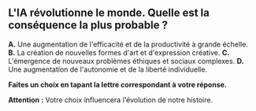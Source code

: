 ##  L'IA révolutionne le monde. Quelle est la conséquence la plus probable ?

**A.**  Une augmentation de l'efficacité et de la productivité à grande échelle.
**B.**  La création de nouvelles formes d'art et d'expression créative.
**C.**  L'émergence de nouveaux problèmes éthiques et sociaux complexes.
**D.**  Une augmentation de l'autonomie et de la liberté individuelle.


 **Faites un choix en tapant la lettre correspondant à votre réponse.** 
 
 **Attention :** Votre choix influencera l'évolution de notre histoire. 


